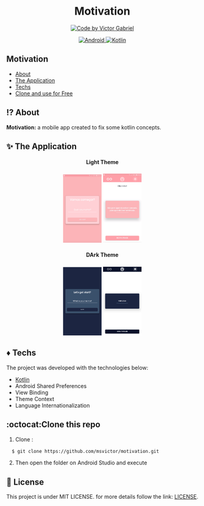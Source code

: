 <h1 align="center">
    Motivation
</h1>

<p align="center">
   <a href="https://github.com/msvictor">
    <img alt="Code by Victor Gabriel" src="https://img.shields.io/badge/code%20by-Victor Gabriel-%23E02041">
  </a>
</p>

<p align="center">
  <a href="https://developer.android.com/?hl=pt-br">
    <img alt="Android" src="https://img.shields.io/badge/Android-%23DDC84">
  </a>
  <a href="https://kotlinlang.org/">
    <img alt="Kotlin" src="https://img.shields.io/badge/Kotlin-%237F52FF">
  </a>
</p>

## Motivation

- [About](#about)
- [The Application](#application)
- [Techs](#techs)
- [Clone and use for Free](#clone)

<a id="about"></a>

## :interrobang: About

<strong>Motivation:</strong> a mobile app created to fix some kotlin concepts.

<a id="application"></a>

## :sparkles: The Application

<h4 align="center">
    Light Theme
</h4>
<h3 align="center">
    <img alt="user" src="github/resources/light_user.png" width="20%">
    <img alt="home" src="github/resources/light_main.png" width="20%">
</h3>
<h4 align="center">
    DArk Theme
</h4>
<h3 align="center">
    <img alt="user" src="github/resources/dark_user.png" width="20%">
    <img alt="home" src="github/resources/dark_main.png" width="20%">
</h3>

<a id="techs"></a>

## :diamonds: Techs

The project was developed with the technologies below:

- [Kotlin](https://kotlinlang.org/)
- Android Shared Preferences
- View Binding
- Theme Context
- Language Internationalization


<a id="clone"></a>

## :octocat:Clone this repo

1. Clone :

```sh
  $ git clone https://github.com/msvictor/motivation.git
```

2. Then open the folder on Android Studio and execute

## :memo: License

This project is under MIT LICENSE. for more details follow the link: [LICENSE](LICENSE).